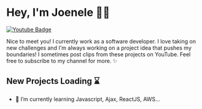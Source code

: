 # Hey, I'm Joenele 👋🏾

 [![Youtube Badge](https://img.shields.io/badge/-@joeneleyoung-FF0000?style=flat-square&labelColor=FF0000&logo=youtube&logoColor=white&link=https://youtube.com/joeneleyoung)](https://youtube.com/joeneleyoung)

Nice to meet you! I currently work as a software developer. 
I love taking on new challenges and I'm always working on a project idea that pushes my boundaries!
I sometimes post clips from these projects on YouTube. Feel free to subscribe to my channel for more. ✨

## New Projects Loading ⌛
- 🌱 I’m currently learning Javascript, Ajax, ReactJS, AWS...
<!--
- 🔭 I’m currently working on ...
- 👯 I’m looking to collaborate on ...
- 🤔 I’m looking for help with ...
- 💬 Ask me about ...
- 📫 How to reach me: ...
- 😄 Pronouns: ...
- ⚡ Fun fact: ...



![Visitor Count](https://visitor-badge.glitch.me/badge?page_id=joeneleyoung)
-->
